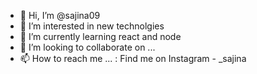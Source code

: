 - 👋 Hi, I’m @sajina09
- 👀 I’m interested in new technolgies
- 🌱 I’m currently learning react and node
- 💞️ I’m looking to collaborate on ...
- 📫 How to reach me ... : Find me on Instagram - _sajina 

<!---
sajina09/sajina09 is a ✨ special ✨ repository because its `README.md` (this file) appears on your GitHub profile.
You can click the Preview link to take a look at your changes.
--->
